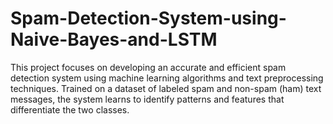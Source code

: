 # Spam-Detection-System-using-Naive-Bayes-and-LSTM
This project focuses on developing an accurate and efficient spam detection system using machine learning algorithms and text preprocessing techniques. Trained on a dataset of labeled spam and non-spam (ham) text messages, the system learns to identify patterns and features that differentiate the two classes.
